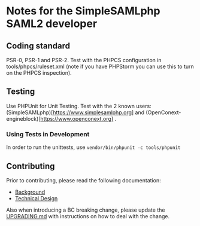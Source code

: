 Notes for the SimpleSAMLphp SAML2 developer
===========================================

Coding standard
---------------
PSR-0, PSR-1 and PSR-2.
Test with the PHPCS configuration in tools/phpcs/ruleset.xml
(note if you have PHPStorm you can use this to turn on the PHPCS inspection).


Testing
-------
Use PHPUnit for Unit Testing.
Test with the 2 known users: (SimpleSAMLphp)[https://www.simplesamlphp.org] and
(OpenConext-engineblock)[https://www.openconext.org] .

### Using Tests in Development

In order to run the unittests, use `vendor/bin/phpunit -c tools/phpunit`

Contributing
------------
Prior to contributing, please read the following documentation:
- [Background][2]
- [Technical Design][1]

Also when introducing a BC breaking change, please update the [UPGRADING.md](UPGRADING.md) with instructions on how to deal with the change.

[1]: https://github.com/simplesamlphp/saml2/wiki/SAML2-v1.0-Technical-Design
[2]: https://github.com/simplesamlphp/saml2/wiki/Background
